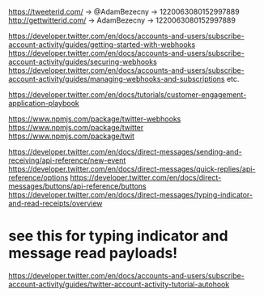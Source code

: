 https://tweeterid.com/ -> @AdamBezecny  -> 1220063080152997889
http://gettwitterid.com/ -> AdamBezecny -> 1220063080152997889

https://developer.twitter.com/en/docs/accounts-and-users/subscribe-account-activity/guides/getting-started-with-webhooks
https://developer.twitter.com/en/docs/accounts-and-users/subscribe-account-activity/guides/securing-webhooks
https://developer.twitter.com/en/docs/accounts-and-users/subscribe-account-activity/guides/managing-webhooks-and-subscriptions
etc.


https://developer.twitter.com/en/docs/tutorials/customer-engagement-application-playbook

https://www.npmjs.com/package/twitter-webhooks
https://www.npmjs.com/package/twitter
https://www.npmjs.com/package/twit

https://developer.twitter.com/en/docs/direct-messages/sending-and-receiving/api-reference/new-event
https://developer.twitter.com/en/docs/direct-messages/quick-replies/api-reference/options
https://developer.twitter.com/en/docs/direct-messages/buttons/api-reference/buttons
https://developer.twitter.com/en/docs/direct-messages/typing-indicator-and-read-receipts/overview

# see this for typing indicator and message read payloads!
https://developer.twitter.com/en/docs/accounts-and-users/subscribe-account-activity/guides/twitter-account-activity-tutorial-autohook